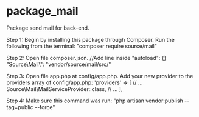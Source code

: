 # package_mail
Package send mail for back-end.

Step 1: Begin by installing this package through Composer. Run the following from the terminal:
"composer require source/mail"

Step 2: Open file composer.json.
//Add line inside "autoload": {}
"Source\\Mail\\": "vendor/source/mail/src/"

Step 3: Open file app.php at config/app.php. Add your new provider to the providers array of config/app.php:
'providers' => [
    // ...
	Source\Mail\MailServiceProvider::class,
	// ...
	],

Step 4: Make sure this command was run: 
"php artisan vendor:publish --tag=public --force"